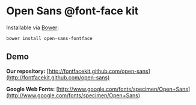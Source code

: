 # Open Sans @font-face kit

Installable via [Bower](http://twitter.github.com/bower/):

```
bower install open-sans-fontface
```

## Demo

__Our repository:__ [http://fontfacekit.github.com/open-sans](http://fontfacekit.github.com/open-sans)

__Google Web Fonts:__ [http://www.google.com/fonts/specimen/Open+Sans](http://www.google.com/fonts/specimen/Open+Sans)
